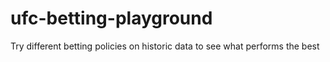 # ufc-betting-playground
Try different betting policies on historic data to see what performs the best
